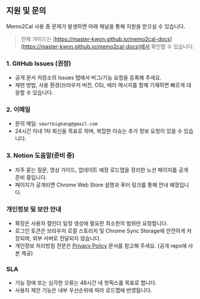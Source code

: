 ## 지원 및 문의

Memo2Cal 사용 중 문제가 발생하면 아래 채널을 통해 지원을 받으실 수 있습니다.

> 전체 가이드는 [https://master-kwon.github.io/memo2cal-docs](https://master-kwon.github.io/memo2cal-docs)에서 확인할 수 있습니다.

### 1. GitHub Issues (권장)

-   공개 문서 저장소의 Issues 탭에서 버그/기능 요청을 등록해 주세요.
-   재현 방법, 사용 환경(브라우저 버전, OS), 에러 메시지를 함께 기재하면 빠르게 대응할 수 있습니다.

### 2. 이메일

-   문의 메일: `smartbigbang@gmail.com`
-   24시간 이내 1차 회신을 목표로 하며, 복잡한 이슈는 추가 정보 요청이 있을 수 있습니다.

### 3. Notion 도움말(준비 중)

-   자주 묻는 질문, 영상 가이드, 업데이트 예정 로드맵을 정리한 노션 페이지를 공개 준비 중입니다.
-   페이지가 공개되면 Chrome Web Store 설명과 푸터 링크를 통해 안내 예정입니다.

### 개인정보 및 보안 안내

-   확장은 사용자 캘린더 일정 생성에 필요한 최소한의 범위만 요청합니다.
-   로그인 토큰은 브라우저 로컬 스토리지 및 Chrome Sync Storage에 안전하게 저장되며, 외부 서버로 전달되지 않습니다.
-   개인정보 처리방침 전문은 [Privacy Policy](../privacy-policy.md) 문서를 참고해 주세요. (공개 repo에 사본 제공)

### SLA

-   기능 장애 또는 심각한 오류는 48시간 내 핫픽스를 목표로 합니다.
-   사용자 제안 기능은 내부 우선순위에 따라 로드맵에 반영됩니다.
